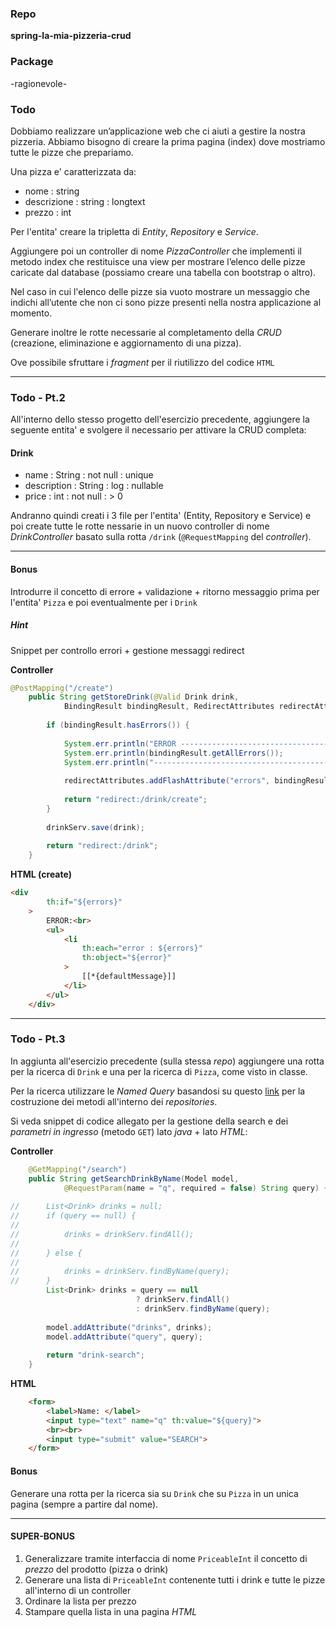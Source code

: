 
### Repo
**spring-la-mia-pizzeria-crud**

### Package
-ragionevole-

### Todo
Dobbiamo realizzare un’applicazione web che ci aiuti a gestire la nostra pizzeria. Abbiamo bisogno di creare la prima pagina (index) dove mostriamo tutte le pizze che prepariamo.

Una pizza e' caratterizzata da:
- nome : string
- descrizione : string : longtext
- prezzo : int

Per l'entita' creare la tripletta di *Entity*, *Repository* e *Service*.

Aggiungere poi un controller di nome *PizzaController* che implementi il metodo index che restituisce una view per mostrare l’elenco delle pizze caricate dal database (possiamo creare una tabella con bootstrap o altro).

Nel caso in cui l'elenco delle pizze sia vuoto mostrare un messaggio che indichi all’utente che non ci sono pizze presenti nella nostra applicazione al momento.

Generare inoltre le rotte necessarie al completamento della *CRUD* (creazione, eliminazione e aggiornamento di una pizza).

Ove possibile sfruttare i *fragment* per il riutilizzo del codice `HTML`

---

### Todo - Pt.2
All'interno dello stesso progetto dell'esercizio precedente, aggiungere la seguente entita' e svolgere il necessario per attivare la CRUD completa:

#### Drink
- name : String : not null : unique
- description : String : log : nullable
- price : int : not null : > 0

Andranno quindi creati i 3 file per l'entita' (Entity, Repository e Service) e poi create tutte le rotte nessarie in un nuovo controller di nome *DrinkController* basato sulla rotta `/drink` (`@RequestMapping` del *controller*).

---

#### Bonus
Introdurre il concetto di errore + validazione + ritorno messaggio prima per l'entita' `Pizza` e poi eventualmente per i `Drink`

##### Hint
Snippet per controllo errori + gestione messaggi redirect

**Controller**
```java
@PostMapping("/create")
	public String getStoreDrink(@Valid Drink drink, 
			BindingResult bindingResult, RedirectAttributes redirectAttributes) {
		
		if (bindingResult.hasErrors()) {
			
			System.err.println("ERROR ------------------------------------------");
			System.err.println(bindingResult.getAllErrors());
			System.err.println("------------------------------------------------");
			
			redirectAttributes.addFlashAttribute("errors", bindingResult.getAllErrors());
			
			return "redirect:/drink/create";
		}
		
		drinkServ.save(drink);
		
		return "redirect:/drink";
	}
```

**HTML (create)**
```html
<div
		th:if="${errors}"
	>
		ERROR:<br>
		<ul>
			<li
				th:each="error : ${errors}"
				th:object="${error}"
			>
				[[*{defaultMessage}]]
			</li>
		</ul>
	</div>
```

---

### Todo - Pt.3
In aggiunta all'esercizio precedente (sulla stessa *repo*) aggiungere una rotta per la ricerca di `Drink` e una per la ricerca di `Pizza`, come visto in classe.

Per la ricerca utilizzare le *Named Query* basandosi su questo [link](https://docs.spring.io/spring-data/jpa/docs/current/reference/html/#jpa.query-methods.query-creation) per la costruzione dei metodi all'interno dei *repositories*.

Si veda snippet di codice allegato per la gestione della search e dei *parametri in ingresso* (metodo `GET`) lato *java* + lato *HTML*:

**Controller**
```java
	@GetMapping("/search")
	public String getSearchDrinkByName(Model model, 
			@RequestParam(name = "q", required = false) String query) {
		
//		List<Drink> drinks = null;
//		if (query == null) {
//			
//			drinks = drinkServ.findAll();
//			
//		} else {
//			
//			drinks = drinkServ.findByName(query);
//		}
		List<Drink> drinks = query == null 
							? drinkServ.findAll()
							: drinkServ.findByName(query); 
		
		model.addAttribute("drinks", drinks);
		model.addAttribute("query", query);
		
		return "drink-search";
	}
```

**HTML**
```html
	<form>
		<label>Name: </label>
		<input type="text" name="q" th:value="${query}">
		<br><br>
		<input type="submit" value="SEARCH">
	</form>
```

#### Bonus
Generare una rotta per la ricerca sia su `Drink` che su `Pizza` in un unica pagina (sempre a partire dal nome).

---

#### SUPER-BONUS
1. Generalizzare tramite interfaccia di nome `PriceableInt` il concetto di *prezzo* del prodotto (pizza o drink)
2. Generare una lista di `PriceableInt` contenente tutti i drink e tutte le pizze all'interno di un controller
3. Ordinare la lista per prezzo
4. Stampare quella lista in una pagina *HTML*
